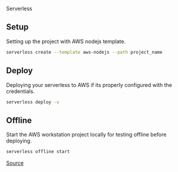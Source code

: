 Serverless


## Setup

Setting up the project with AWS nodejs template.

```sh
serverless create --template aws-nodejs --path project_name
```


## Deploy

Deploying your serverless to AWS if its properly configured with the credentials.

```sh
serverless deploy -v
```

## Offline

Start the AWS workstation project locally for testing offline before deploying.

```sh
serverless offline start
```


[Source](https://medium.com/hackernoon/a-crash-course-on-serverless-with-node-js-632b37d58b44)